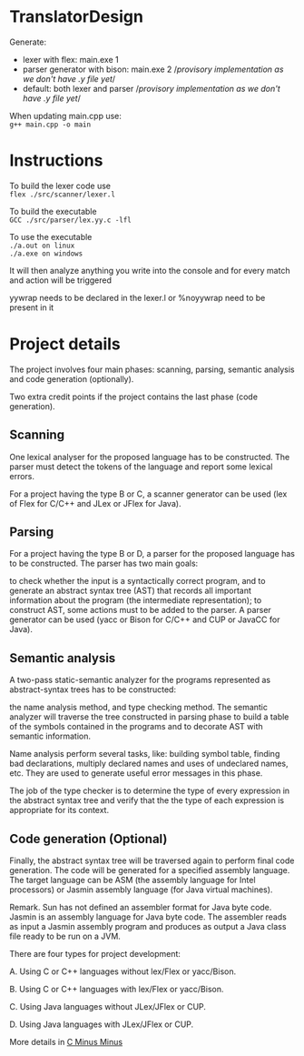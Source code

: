 # TranslatorDesign

Generate:

-   lexer with flex: main.exe 1
-   parser generator with bison: main.exe 2 /_provisory implementation as we don't have .y file yet_/
-   default: both lexer and parser /_provisory implementation as we don't have .y file yet_/

When updating main.cpp use:  
`g++ main.cpp -o main`

# Instructions

To build the lexer code use  
`flex ./src/scanner/lexer.l`

To build the executable  
`GCC ./src/parser/lex.yy.c -lfl`

To use the executable  
`./a.out on linux`  
`./a.exe on windows`

It will then analyze anything you write into the console and for every match and action will be triggered

yywrap needs to be declared in the lexer.l or %noyywrap need to be present in it

# Project details

The project involves four main phases: scanning, parsing, semantic analysis and code generation (optionally).

Two extra credit points if the project contains the last phase (code generation).

## Scanning

One lexical analyser for the proposed language has to be constructed. The parser must detect the tokens of the language and report some lexical errors.

For a project having the type B or C, a scanner generator can be used (lex of Flex for C/C++ and JLex or JFlex for Java).

## Parsing

For a project having the type B or D, a parser for the proposed language has to be constructed. The parser has two main goals:

to check whether the input is a syntactically correct program, and
to generate an abstract syntax tree (AST) that records all important information about the program (the intermediate representation); to construct AST, some actions must to be added to the parser.
A parser generator can be used (yacc or Bison for C/C++ and CUP or JavaCC for Java).

## Semantic analysis

A two-pass static-semantic analyzer for the programs represented as abstract-syntax trees has to be constructed:

the name analysis method, and
type checking method.
The semantic analyzer will traverse the tree constructed in parsing phase to build a table of the symbols contained in the programs and to decorate AST with semantic information.

Name analysis perform several tasks, like: building symbol table, finding bad declarations, multiply declared names and uses of undeclared names, etc. They are used to generate useful error messages in this phase.

The job of the type checker is to determine the type of every expression in the abstract syntax tree and verify that the the type of each expression is appropriate for its context.

## Code generation (Optional)

Finally, the abstract syntax tree will be traversed again to perform final code generation. The code will be generated for a specified assembly language. The target language can be ASM (the assembly language for Intel processors) or Jasmin assembly language (for Java virtual machines).

Remark. Sun has not defined an assembler format for Java byte code. Jasmin is an assembly language for Java byte code. The assembler reads as input a Jasmin assembly program and produces as output a Java class file ready to be run on a JVM.

There are four types for project development:

A. Using C or C++ languages without lex/Flex or yacc/Bison.

B. Using C or C++ languages with lex/Flex or yacc/Bison.

C. Using Java languages without JLex/JFlex or CUP.

D. Using Java languages with JLex/JFlex or CUP.

More details in [C Minus Minus](./CMinusMinus.pdf)
